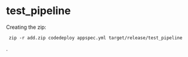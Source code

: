 # test_pipeline

Creating the zip:

     zip -r add.zip codedeploy appspec.yml target/release/test_pipeline


.
